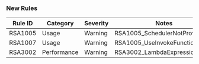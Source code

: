 ### New Rules

| Rule ID | Category    | Severity | Notes                          |
|---------|-------------|----------|--------------------------------|
| RSA1005 | Usage       | Warning  | RSA1005_SchedulerNotProvided   |
| RSA1007 | Usage       | Warning  | RSA1005_UseInvokeFunction      |
| RSA3002 | Performance | Warning  | RSA3002_LambdaExpressionStatic |